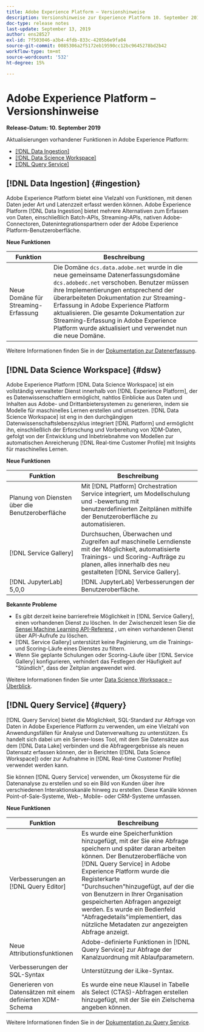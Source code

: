 ```yaml
---
title: Adobe Experience Platform – Versionshinweise
description: Versionshinweise zur Experience Platform 10. September 2019
doc-type: release notes
last-update: September 13, 2019
author: ens28527
exl-id: 7f503046-a3b4-4fdb-833c-4205b6e9fa04
source-git-commit: 0085306a2f5172eb19590cc12bc9645278bd2b42
workflow-type: tm+mt
source-wordcount: '532'
ht-degree: 15%

---
```


# Adobe Experience Platform – Versionshinweise

**Release-Datum: 10. September 2019**

Aktualisierungen vorhandener Funktionen in Adobe Experience Platform:

* [[!DNL Data Ingestion]](#ingestion)
* [[!DNL Data Science Workspace]](#dsw)
* [[!DNL Query Service]](#query)

## [!DNL Data Ingestion] {#ingestion}

Adobe Experience Platform bietet eine Vielzahl von Funktionen, mit denen Daten jeder Art und Latenzzeit erfasst werden können. Adobe Experience Platform [!DNL Data Ingestion] bietet mehrere Alternativen zum Erfassen von Daten, einschließlich Batch-APIs, Streaming-APIs, nativen Adobe-Connectoren, Datenintegrationspartnern oder der Adobe Experience Platform-Benutzeroberfläche.

**Neue Funktionen**

| Funktion | Beschreibung |
| ----------- | ---------- |
| Neue Domäne für Streaming-Erfassung | Die Domäne `dcs.data.adobe.net` wurde in die neue gemeinsame Datenerfassungsdomäne `dcs.adobedc.net` verschoben. Benutzer müssen ihre Implementierungen entsprechend der überarbeiteten Dokumentation zur Streaming-Erfassung in Adobe Experience Platform aktualisieren. Die gesamte Dokumentation zur Streaming-Erfassung in Adobe Experience Platform wurde aktualisiert und verwendet nun die neue Domäne. |

Weitere Informationen finden Sie in der [Dokumentation zur Datenerfassung](../../ingestion/home.md).

## [!DNL Data Science Workspace] {#dsw}

Adobe Experience Platform [!DNL Data Science Workspace] ist ein vollständig verwalteter Dienst innerhalb von [!DNL Experience Platform], der es Datenwissenschaftlern ermöglicht, nahtlos Einblicke aus Daten und Inhalten aus Adobe- und Drittanbietersystemen zu generieren, indem sie Modelle für maschinelles Lernen erstellen und umsetzen. [!DNL Data Science Workspace] ist eng in den durchgängigen Datenwissenschaftslebenszyklus integriert  [!DNL Platform] und ermöglicht ihn, einschließlich der Erforschung und Vorbereitung von XDM-Daten, gefolgt von der Entwicklung und Inbetriebnahme von Modellen zur automatischen Anreicherung  [!DNL Real-time Customer Profile] mit Insights für maschinelles Lernen.

**Neue Funktionen**

| Funktion | Beschreibung |
| -----------| ---------- |
| Planung von Diensten über die Benutzeroberfläche | Mit [!DNL Platform] Orchestration Service integriert, um Modellschulung und -bewertung mit benutzerdefinierten Zeitplänen mithilfe der Benutzeroberfläche zu automatisieren. |
| [!DNL Service Gallery] | Durchsuchen, Überwachen und Zugreifen auf maschinelle Lerndienste mit der Möglichkeit, automatisierte Trainings- und Scoring-Aufträge zu planen, alles innerhalb des neu gestalteten [!DNL Service Gallery]. |
| [!DNL JupyterLab] 5,0,0 | [!DNL JupyterLab] Verbesserungen der Benutzeroberfläche. |

**Bekannte Probleme**

* Es gibt derzeit keine barrierefreie Möglichkeit in [!DNL Service Gallery], einen vorhandenen Dienst zu löschen. In der Zwischenzeit lesen Sie die [Sensei Machine Learning API-Referenz](https://www.adobe.io/apis/experienceplatform/home/api-reference.html#!acpdr/swagger-specs/sensei-ml-api.yaml) , um einen vorhandenen Dienst über API-Aufrufe zu löschen.
* [!DNL Service Gallery] unterstützt keine Paginierung, um die Trainings- und Scoring-Läufe eines Dienstes zu filtern.
* Wenn Sie geplante Schulungen oder Scoring-Läufe über [!DNL Service Gallery] konfigurieren, verhindert das Festlegen der Häufigkeit auf &quot;Stündlich&quot;, dass der Zeitplan angewendet wird.

Weitere Informationen finden Sie unter [Data Science Workspace – Überblick](../../data-science-workspace/home.md).

## [!DNL Query Service] {#query}

[!DNL Query Service] bietet die Möglichkeit, SQL-Standard zur Abfrage von Daten in Adobe Experience Platform zu verwenden, um eine Vielzahl von Anwendungsfällen für Analyse und Datenverwaltung zu unterstützen. Es handelt sich dabei um ein Server-loses Tool, mit dem Sie Datensätze aus dem [!DNL Data Lake] verbinden und die Abfrageergebnisse als neuen Datensatz erfassen können, der in Berichten ([!DNL Data Science Workspace]) oder zur Aufnahme in [!DNL Real-time Customer Profile] verwendet werden kann.

Sie können [!DNL Query Service] verwenden, um Ökosysteme für die Datenanalyse zu erstellen und so ein Bild von Kunden über ihre verschiedenen Interaktionskanäle hinweg zu erstellen. Diese Kanäle können Point-of-Sale-Systeme, Web-, Mobile- oder CRM-Systeme umfassen.

**Neue Funktionen**

| Funktion | Beschreibung |
| -----------| ---------- |
| Verbesserungen an [!DNL Query Editor] | Es wurde eine Speicherfunktion hinzugefügt, mit der Sie eine Abfrage speichern und später daran arbeiten können. Der Benutzeroberfläche von [!DNL Query Service] in Adobe Experience Platform wurde die Registerkarte &quot;Durchsuchen&quot;hinzugefügt, auf der die von Benutzern in Ihrer Organisation gespeicherten Abfragen angezeigt werden. Es wurde ein Bedienfeld &quot;Abfragedetails&quot;implementiert, das nützliche Metadaten zur angezeigten Abfrage anzeigt. |
| Neue Attributionsfunktionen | Adobe-definierte Funktionen in [!DNL Query Service] zur Abfrage der Kanalzuordnung mit Ablaufparametern. |
| Verbesserungen der SQL-Syntax | Unterstützung der iLike-Syntax. |
| Generieren von Datensätzen mit einem definierten XDM-Schema | Es wurde eine neue Klausel in Tabelle als Select (CTAS)-Abfragen erstellen hinzugefügt, mit der Sie ein Zielschema angeben können. |

Weitere Informationen finden Sie in der [Dokumentation zu Query Service](../../query-service/home.md).
